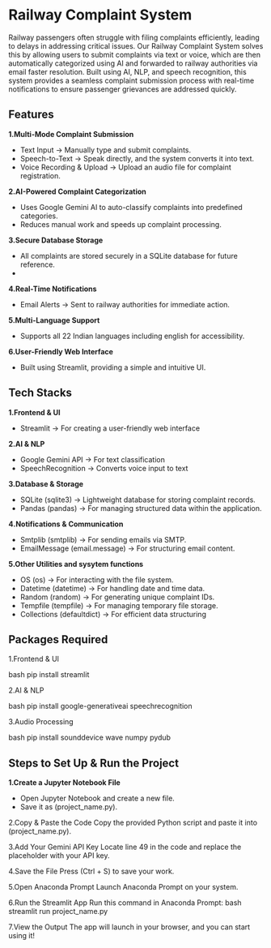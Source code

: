 # Railway Complaint System

Railway passengers often struggle with filing complaints efficiently, leading to delays in addressing critical issues. Our Railway Complaint System solves this by allowing users to submit complaints via text or voice, which are then automatically categorized using AI and forwarded to railway authorities via email faster resolution.
Built using AI, NLP, and speech recognition, this system provides a seamless complaint submission process with real-time notifications to ensure passenger grievances are addressed quickly.

## Features

**1.Multi-Mode Complaint Submission**
 - Text Input → Manually type and submit complaints.
 - Speech-to-Text → Speak directly, and the system converts it into text.
 - Voice Recording & Upload → Upload an audio file for complaint registration.
   
**2.AI-Powered Complaint Categorization**
 - Uses Google Gemini AI to auto-classify complaints into predefined categories.
 - Reduces manual work and speeds up complaint processing.
   
**3.Secure Database Storage**
 - All complaints are stored securely in a SQLite database for future reference.
 - 
**4.Real-Time Notifications**
 - Email Alerts → Sent to railway authorities for immediate action.
   
**5.Multi-Language Support**
 - Supports all 22 Indian languages including english for accessibility.
   
**6.User-Friendly Web Interface**
 - Built using Streamlit, providing a simple and intuitive UI.

## Tech Stacks

**1.Frontend & UI**
  - Streamlit → For creating a user-friendly web interface

**2.AI & NLP**
  - Google Gemini API → For text classification
  - SpeechRecognition → Converts voice input to text

**3.Database & Storage**
  - SQLite (sqlite3) → Lightweight database for storing complaint records.
  - Pandas (pandas) → For managing structured data within the application.

**4️.Notifications & Communication**
  - Smtplib (smtplib) → For sending emails via SMTP.
  - EmailMessage (email.message) → For structuring email content.

**5️.Other Utilities and sysytem functions**
   - OS (os) → For interacting with the file system.
   - Datetime (datetime) → For handling date and time data.
   - Random (random) → For generating unique complaint IDs.
   - Tempfile (tempfile) → For managing temporary file storage.
   - Collections (defaultdict) → For efficient data structuring

## Packages Required

1.Frontend & UI

bash pip install streamlit

2.AI & NLP

bash pip install google-generativeai speechrecognition 

3.Audio Processing

bash pip install sounddevice wave numpy pydub

## Steps to Set Up & Run the Project
**1.Create a Jupyter Notebook File**
- Open Jupyter Notebook and create a new file.
- Save it as (project_name.py).
  
2.Copy & Paste the Code
Copy the provided Python script and paste it into (project_name.py).
  
3.Add Your Gemini API Key
Locate line 49 in the code and replace the placeholder with your API key.

4.Save the File
Press (Ctrl + S) to save your work.

5.Open Anaconda Prompt
Launch Anaconda Prompt on your system.

6.Run the Streamlit App
Run this command in Anaconda Prompt: bash streamlit run project_name.py

7.View the Output
The app will launch in your browser, and you can start using it!




   


